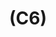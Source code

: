 ---
layout: page
title: (C6)
nav_order: 6
parent: Construction
grand_parent: Software Development and Maintenance
permalink: /phases/operations/software_development_and_maintenance/construction/c6/
---